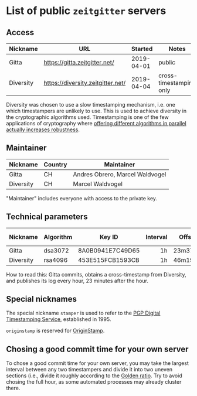 # List of public `zeitgitter` servers

## Access

| Nickname    | URL                               | Started    | Notes                   |
| ----------- | --------------------------------- | ---------- | ----------------------- |
| Gitta       | https://gitta.zeitgitter.net/     | 2019-04-01 | public                  |
| Diversity   | https://diversity.zeitgitter.net/ | 2019-04-04 | cross-timestamping only |

Diversity was chosen to use a slow timestamping mechanism, i.e. one which
timestampers are unlikely to use. This is used to achieve diversity in the
cryptographic algorithms used. Timestamping is one of the few applications
of cryptography where [offering different algorithms in parallel actually
increases robustness](./Cryptography.md#algorithm-diversity).

## Maintainer

| Nickname    | Country | Maintainer                      |
| ----------- | ------- | ------------------------------- |
| Gitta       | CH      | Andres Obrero, Marcel Waldvogel |
| Diversity   | CH      | Marcel Waldvogel                |

"Maintainer" includes everyone with access to the private key.

## Technical parameters

| Nickname    | Algorithm | Key ID           | Interval | Offset | Timestamped by |
| ----------- | --------- | ---------------- | --------:| ------:| -------------- |
| Gitta       | dsa3072   | 8A0B0941E7C49D65 |       1h | 23m37s | Diversity      |
| Diversity   | rsa4096   | 453E515FCB1593CB |       1h | 46m19s | Gitta          |

How to read this: Gitta commits, obtains a cross-timestamp from Diversity, and
publishes its log every hour, 23 minutes after the hour.

## Special nicknames

The special nickname `stamper` is used to refer to the [PGP Digital
Timestamping Service](http://www.itconsult.co.uk/stamper.htm),
established in 1995.

`originstamp` is reserved for [OriginStamp](https://originstamp.org).

## Chosing a good commit time for your own server

To chose a good commit time for your own server, you may take the largest
interval between any two timestampers and divide it into two uneven sections
(i.e., divide it roughly according to the [Golden
ratio](https://en.wikipedia.org/wiki/Golden_ratio). Try to avoid chosing
the full hour, as some automated processes may already cluster there.
